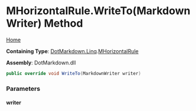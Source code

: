 # MHorizontalRule\.WriteTo\(MarkdownWriter\) Method

[Home](../../../../README.md)

**Containing Type**: [DotMarkdown.Linq](../../README.md)\.[MHorizontalRule](../README.md)

**Assembly**: DotMarkdown\.dll

```csharp
public override void WriteTo(MarkdownWriter writer)
```

### Parameters

#### writer

